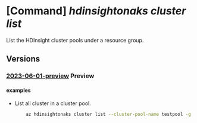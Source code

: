 # [Command] _hdinsightonaks cluster list_

List the HDInsight cluster pools under a resource group.

## Versions

### [2023-06-01-preview](/Resources/mgmt-plane/L3N1YnNjcmlwdGlvbnMve30vcmVzb3VyY2Vncm91cHMve30vcHJvdmlkZXJzL21pY3Jvc29mdC5oZGluc2lnaHQvY2x1c3RlcnBvb2xzL3t9L2NsdXN0ZXJz/2023-06-01-preview.xml) **Preview**

<!-- mgmt-plane /subscriptions/{}/resourcegroups/{}/providers/microsoft.hdinsight/clusterpools/{}/clusters 2023-06-01-preview -->

#### examples

- List all cluster in a cluster pool.
    ```bash
        az hdinsightonaks cluster list --cluster-pool-name testpool -g RG
    ```

